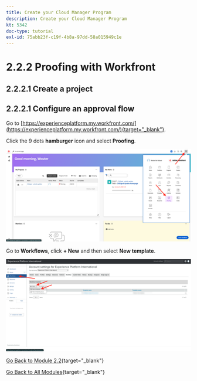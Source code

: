 ```yaml
---
title: Create your Cloud Manager Program
description: Create your Cloud Manager Program
kt: 5342
doc-type: tutorial
exl-id: 75abb23f-c19f-4b8a-97dd-58a015949c1e
---
```

# 2.2.2 Proofing with Workfront

## 2.2.2.1 Create a project

## 2.2.2.1 Configure an approval flow

Go to [https://experienceplatform.my.workfront.com/](https://experienceplatform.my.workfront.com/){target="_blank"}.

Click the 9 dots **hamburger** icon and select **Proofing**.

![WF](./images/wfp1.png)

Go to **Workflows**, click **+ New** and then select **New template**.

![WF](./images/wfp2.png)

[Go Back to Module 2.2](./workfront.md){target="_blank"}

[Go Back to All Modules](./../../../overview.md){target="_blank"}
